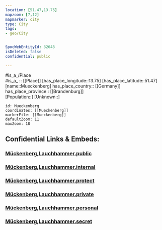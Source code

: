 ```yaml
---
location: [51.47,13.75] 
mapzoom: [7,12] 
mapmarker: city 
type: City
tags:
- geo/City


SpocWebEntityId: 32648
isDeleted: false
confidential: public

---
```

#is_a_/Place  
#is_a_ :: [[Place]] 
[has_place_longitude::13.75] 
[has_place_latitude::51.47] 
[name::Mueckenberg] 
has_place_country:: [[Germany]]  
has_place_province:: [[Brandenburg]]  
[Population::] 
[Unknown::] 


```leaflet
id: Mueckenberg
coordinates: [[Mueckenberg]] 
markerFile: [[Mueckenberg]] 
defaultZoom: 11 
maxZoom: 18
```


## Confidential Links & Embeds: 

### [Mückenberg,Lauchhammer.public](/_public/\Earth\Continent\Europe\Europe~Central\Germany\Germany~East\Brandenburg\counties~Brandenburg\Oberspreewald-Lausitz\cities~Oberspreewald\LauchhammerMückenberg,Lauchhammer.public.md) 

### [Mückenberg,Lauchhammer.internal](/_internal/\Earth\Continent\Europe\Europe~Central\Germany\Germany~East\Brandenburg\counties~Brandenburg\Oberspreewald-Lausitz\cities~Oberspreewald\LauchhammerMückenberg,Lauchhammer.internal.md) 

### [Mückenberg,Lauchhammer.protect](/_protect/\Earth\Continent\Europe\Europe~Central\Germany\Germany~East\Brandenburg\counties~Brandenburg\Oberspreewald-Lausitz\cities~Oberspreewald\LauchhammerMückenberg,Lauchhammer.protect.md) 

### [Mückenberg,Lauchhammer.private](/_private/\Earth\Continent\Europe\Europe~Central\Germany\Germany~East\Brandenburg\counties~Brandenburg\Oberspreewald-Lausitz\cities~Oberspreewald\LauchhammerMückenberg,Lauchhammer.private.md) 

### [Mückenberg,Lauchhammer.personal](/_personal/\Earth\Continent\Europe\Europe~Central\Germany\Germany~East\Brandenburg\counties~Brandenburg\Oberspreewald-Lausitz\cities~Oberspreewald\LauchhammerMückenberg,Lauchhammer.personal.md) 

### [Mückenberg,Lauchhammer.secret](/_secret/\Earth\Continent\Europe\Europe~Central\Germany\Germany~East\Brandenburg\counties~Brandenburg\Oberspreewald-Lausitz\cities~Oberspreewald\LauchhammerMückenberg,Lauchhammer.secret.md)


